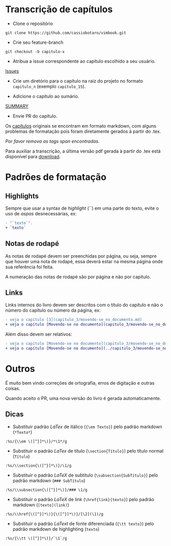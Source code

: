 Transcrição de capítulos
========================

* Clone o repositório

`git clone https://github.com/cassiobotaro/vimbook.git`

* Crie seu feature-branch

`git checkout -b capitulo-x`

* Atribua a issue correspondente ao capítulo escolhido a seu usuário.

[Issues](https://github.com/cassiobotaro/vimbook/issues)

* Crie um diretório para o capítulo na raiz do projeto no formato `capitulo_n` (exemplo `capitulo_15`).

* Adicione o capítulo ao sumário.

[SUMMARY](SUMMARY.md)

* Envie PR do capítulo.

Os [capítulos](https://github.com/cassiobotaro/vimbook/tree/master/chapters) originais se encontram em formato markdown, com alguns problemas de formatação pois foram diretamente gerados à partir do .tex.

*Por favor remova as tags span encontradas.*

Para auxiliar a transcrição, a última versão pdf gerada à partir do .tex está disponível para [download](https://github.com/cassiobotaro/vimbook/blob/master/vimbook-31-08-2009.pdf).

Padrões de formatação
=====================
Highlights
----------
Sempre que usar a syntax de _highlight_ (``) em uma parte do texto, evite o uso de _aspas_ desnecessárias, ex:
```diff
- "`texto`".
+ `texto`
```

Notas de rodapé
---------------
As notas de rodapé devem ser preenchidas por página, ou seja, sempre que houver uma nota de rodapé, essa deverá estar na mesma página onde
sua referência foi feita.

A numeração das notas de rodapé são por página e não por capitulo.

Links
-----
Links internos do livro devem ser descritos com o título do capitulo e não o número do capítulo ou número da página, ex:
```diff
- veja o capítulo [3](capitulo_3/movendo-se_no_documento.md)
+ veja o capítulo [Movendo-se no documento](capitulo_3/movendo-se_no_documento.md)
```
Além disso devem ser relativos:
```diff
- veja o capítulo [Movendo-se no documento](capitulo_3/movendo-se_no_documento.md)
+ veja o capítulo [Movendo-se no documento](../capitulo_3/movendo-se_no_documento.md)
```

Outros
======

É muito bem vindo correções de ortografia, erros de digitação e outras coisas.

Quando aceito o PR, uma nova versão do livro é gerada automaticamente.


Dicas
-----

* Substituir padrão *LaTex* de itálico (`{\em Texto}`) pelo padrão markdown (`*Texto*`)
```vim
:%s/{\\em \([^}]*\)}/*\1*/g
```
* Substituir o padrão *LaTex* de título (`\section{Título}`) pelo título normal (`Título`)
```vim
:%s/\\section{\([^}]*\)}/\1/g
```
* Substituir o padrão *LaTeX* de subtítulo (`\subsection{SubTítulo}`) pelo padrão markdown (`### SubTítulo`)
```vim
:%s/\\subsection{\([^}]*\)}/### \1/g
```
* Substituir o padrão *LaTeX* de link (`\href{link}{texto}`) pelo padrão markdown (`[texto](link)`)
```vim
:%s/\\href{\([^}]*\)}{\([^}]*\)}/[\2](\1)/g
```
* Substituir o padrão *LaText* de fonte diferenciada (`{\tt texto}`) pelo padrão markdown de highlighting (``texto``)
```vim
:%s/{\\tt \([^}]*\)}/`\1`/g
```
